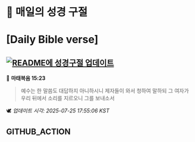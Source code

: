 # 🙏 매일의 성경 구절
# [Daily Bible verse]
## [![README에 성경구절 업데이트](https://github.com/DONGSUKA/first_test/actions/workflows/update-readme-bible.yml/badge.svg)](https://github.com/DONGSUKA/first_test/actions/workflows/update-readme-bible.yml)
<!-- START_BIBLE_VERSE -->
📖 **마태복음 15:23**
> 예수는 한 말씀도 대답하지 아니하시니 제자들이 와서 청하여 말하되 그 여자가 우리 뒤에서 소리를 지르오니 그를 보내소서

🕊️ _업데이트 시각: 2025-07-25 17:55:06 KST_
  <!-- END_BIBLE_VERSE -->
## GITHUB_ACTION
